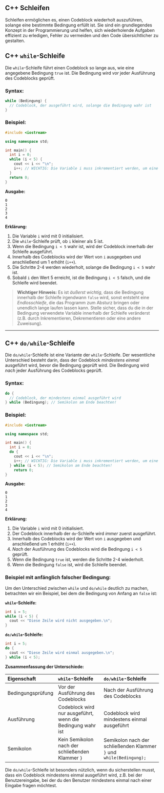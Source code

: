 ## C++ Schleifen

Schleifen ermöglichen es, einen Codeblock wiederholt auszuführen, solange eine bestimmte Bedingung erfüllt ist. Sie sind ein grundlegendes Konzept in der Programmierung und helfen, sich wiederholende Aufgaben effizient zu erledigen, Fehler zu vermeiden und den Code übersichtlicher zu gestalten.

## C++ `while`-Schleife

Die `while`-Schleife führt einen Codeblock so lange aus, wie eine angegebene Bedingung `true` ist. Die Bedingung wird *vor* jeder Ausführung des Codeblocks geprüft.

### Syntax:

```c++
while (Bedingung) {
  // Codeblock, der ausgeführt wird, solange die Bedingung wahr ist
}
```

### Beispiel:

```c++
#include <iostream>

using namespace std;

int main() {
  int i = 0;
  while (i < 5) {
    cout << i << "\n";
    i++; // WICHTIG: Die Variable i muss inkrementiert werden, um eine Endlosschleife zu vermeiden!
  }
  return 0;
}
```

**Ausgabe:**

```
0
1
2
3
4
```

**Erklärung:**

1.  Die Variable `i` wird mit 0 initialisiert.
2.  Die `while`-Schleife prüft, ob `i` kleiner als 5 ist.
3.  Wenn die Bedingung `i < 5` wahr ist, wird der Codeblock innerhalb der Schleife ausgeführt.
4.  Innerhalb des Codeblocks wird der Wert von `i` ausgegeben und anschließend um 1 erhöht (`i++`).
5.  Die Schritte 2-4 werden wiederholt, solange die Bedingung `i < 5` wahr ist.
6.  Sobald `i` den Wert 5 erreicht, ist die Bedingung `i < 5` falsch, und die Schleife wird beendet.

>   **Wichtiger Hinweis:** Es ist *äußerst wichtig*, dass die Bedingung innerhalb der Schleife irgendwann `false` wird, sonst entsteht eine *Endlosschleife*, die das Programm zum Absturz bringen oder unendlich lange laufen lassen kann. Stelle sicher, dass du die in der Bedingung verwendete Variable innerhalb der Schleife veränderst (z.B. durch Inkrementieren, Dekrementieren oder eine andere Zuweisung).

-----------

## C++ `do/while`-Schleife

Die `do/while`-Schleife ist eine Variante der `while`-Schleife. Der wesentliche Unterschied besteht darin, dass der Codeblock *mindestens einmal* ausgeführt wird, bevor die Bedingung geprüft wird. Die Bedingung wird *nach* jeder Ausführung des Codeblocks geprüft.

### Syntax:

```c++
do {
  // Codeblock, der mindestens einmal ausgeführt wird
} while (Bedingung); // Semikolon am Ende beachten!
```

### Beispiel:

```c++
#include <iostream>

using namespace std;

int main() {
  int i = 0;
  do {
    cout << i << "\n";
    i++; // WICHTIG: Die Variable i muss inkrementiert werden, um eine Endlosschleife zu vermeiden!
  } while (i < 5); // Semikolon am Ende beachten!
    return 0;
}
```

**Ausgabe:**

```
0
1
2
3
4
```

**Erklärung:**

1.  Die Variable `i` wird mit 0 initialisiert.
2.  Der Codeblock innerhalb der `do`-Schleife wird *immer* zuerst ausgeführt.
3.  Innerhalb des Codeblocks wird der Wert von `i` ausgegeben und anschließend um 1 erhöht (`i++`).
4.  *Nach* der Ausführung des Codeblocks wird die Bedingung `i < 5` geprüft.
5.  Wenn die Bedingung `true` ist, werden die Schritte 2-4 wiederholt.
6.  Wenn die Bedingung `false` ist, wird die Schleife beendet.

### Beispiel mit anfänglich falscher Bedingung:

Um den Unterschied zwischen `while` und `do/while` deutlich zu machen, betrachten wir ein Beispiel, bei dem die Bedingung von Anfang an `false` ist:

**`while`-Schleife:**

```c++
int i = 5;
while (i < 5) {
  cout << "Diese Zeile wird nicht ausgegeben.\n";
}
```

**`do/while`-Schleife:**

```c++
int i = 5;
do {
  cout << "Diese Zeile wird einmal ausgegeben.\n";
} while (i < 5);
```

**Zusammenfassung der Unterschiede:**

| Eigenschaft        | `while`-Schleife                                   | `do/while`-Schleife                                |
| :------------------ | :------------------------------------------------- | :-------------------------------------------------- |
| Bedingungsprüfung | Vor der Ausführung des Codeblocks                   | Nach der Ausführung des Codeblocks                  |
| Ausführung         | Codeblock wird nur ausgeführt, wenn die Bedingung wahr ist | Codeblock wird mindestens einmal ausgeführt          |
| Semikolon          | Kein Semikolon nach der schließenden Klammer `}`     | Semikolon nach der schließenden Klammer `}` und `while(Bedingung);` |

Die `do/while`-Schleife ist besonders nützlich, wenn du sicherstellen musst, dass ein Codeblock mindestens einmal ausgeführt wird, z.B. bei der Benutzereingabe, bei der du den Benutzer mindestens einmal nach einer Eingabe fragen möchtest.
